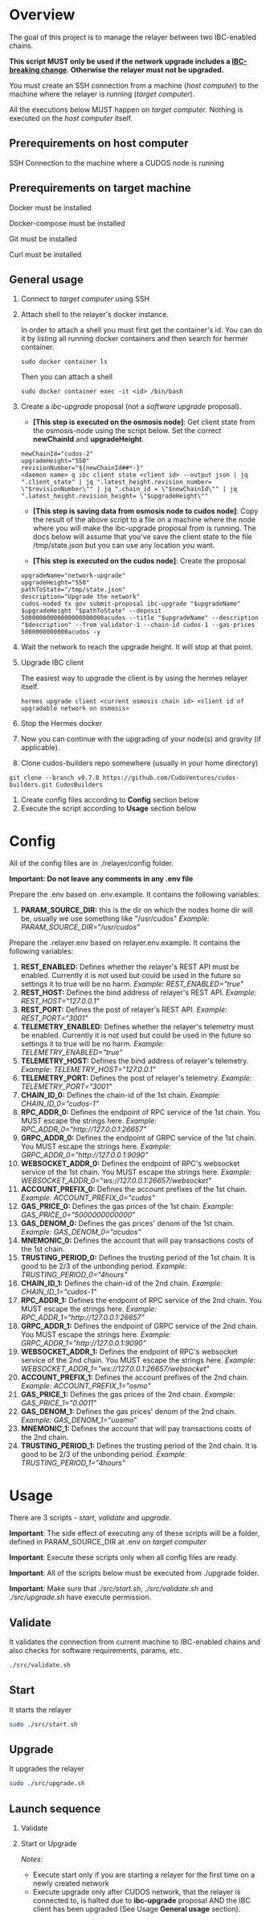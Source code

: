 # Overview

The goal of this project is to manage the relayer between two IBC-enabled chains.

**This script MUST only be used if the network upgrade includes a <a href="https://docs.cosmos.network/master/ibc/upgrades/quick-guide.html">IBC-breaking change</a>. Otherwise the relayer must not be upgraded.**

You must create an SSH connection from a machine (<em>host computer</em>) to the machine where the relayer is running (<em>target computer</em>).

All the executions below MUST happen on <em>target computer</em>. Nothing is executed on the <em>host computer</em> itself.

## Prerequirements on host computer

SSH Connection to the machine where a CUDOS node is running

## Prerequirements on target machine

Docker must be installed

Docker-compose must be installed

Git must be installed

Curl must be installed

## General usage

1. Connect to <em>target computer</em> using SSH
1. Attach shell to the relayer's docker instance.
    
    In order to attach a shell you must first get the container's id. You can do it by listing all running docker containers and then search for hermer container.
    ```
    sudo docker container ls
    ```
    Then you can attach a shell
    ```
    sudo docker container exec -it <id> /bin/bash
    ```

1. Create a <em>ibc-upgrade</em> proposal (not a <em>software upgrade</em> proposal).

    - **[This step is executed on the osmosis node]**: Get client state from the osmosis-node using the script below. Set the correct **newChainId** and **upgradeHeight**.
    ```
    newChainId="cudos-2"
    upgradeHeight="550"
    revisionNumber="${newChainId##*-}"
    <daemon name> q ibc client state <client id> --output json | jq ".client_state" | jq ".latest_height.revision_number= \"$revisionNumber\"" | jq ".chain_id = \"$newChainId\"" | jq ".latest_height.revision_height= \"$upgradeHeight\""
    ```

    - **[This step is saving data from osmosis node to cudos node]**: Copy the result of the above script to a file on a machine where the node where you will make the ibc-upgrade proposal from is running. The docs below will assume that you've save the client state to the file /tmp/state.json but you can use any location you want.

    - **[This step is executed on the cudos node]**: Create the proposal

    ```
    upgradeName="network-upgrade"
    upgradeHeight="550"
    pathToState="/tmp/state.json"
    description="Upgrade the network"
    cudos-noded tx gov submit-proposal ibc-upgrade "$upgradeName" $upgradeHeight "$pathToState" --deposit 50000000000000000000000acudos --title "$upgradeName" --description "$description" --from validator-1 --chain-id cudos-1 --gas-prices 5000000000000acudos -y
    ```
1. Wait the network to reach the upgrade height. It will stop at that point. 

1. Upgrade IBC client

    The easiest way to upgrade the client is by using the hermes relayer itself.
    ```
    hermes upgrade client <current osmosis chain id> <client id of upgradable network on osmosis>
    ```
1. Stop the Hermes docker
1. Now you can continue with the upgrading of your node(s) and gravity (if applicable).
1. Clone cudos-builders repo somewhere (usually in your home directory)
```
git clone --branch v0.7.0 https://github.com/CudoVentures/cudos-builders.git CudosBuilders
```
1. Create config files according to **Config** section below
1. Execute the script according to **Usage** section below

# Config

All of the config files are in ./relayer/config folder.

**Important: Do not leave any comments in any .env file**

Prepare the .env based on .env.example. It contains the following variables:
1. **PARAM_SOURCE_DIR:** this is the dir on which the nodes home dir will be, usually we use something like "/usr/cudos" <em>Example: PARAM_SOURCE_DIR="/usr/cudos"</em>

Prepare the .relayer.env based on relayer.env.example. It contains the following variables:

1. **REST_ENABLED:** Defines whether the relayer's REST API must be enabled. Currently it is not used but could be used in the future so settings it to true will be no harm. <em>Example: REST_ENABLED="true"</em>
1. **REST_HOST:** Defines the bind address of relayer's REST API. <em>Example: REST_HOST="127.0.0.1"</em>
1. **REST_PORT:** Defines the post of relayer's REST API. <em>Example: REST_PORT="3001"</em>
1. **TELEMETRY_ENABLED:** Defines whether the relayer's telemetry must be enabled. Currently it is not used but could be used in the future so settings it to true will be no harm. <em>Example: TELEMETRY_ENABLED="true"</em>
1. **TELEMETRY_HOST:** Defines the bind address of relayer's telemetry. <em>Example: TELEMETRY_HOST="127.0.0.1"</em>
1. **TELEMETRY_PORT:** Defines the post of relayer's telemetry. <em>Example: TELEMETRY_PORT="3001"</em>
1. **CHAIN_ID_0:** Defines the chain-id of the 1st chain. <em>Example: CHAIN_ID_0="cudos-1"</em>
1. **RPC_ADDR_0:** Defines the endpoint of RPC service of the 1st chain. You MUST escape the strings here. <em>Example: RPC_ADDR_0="http:\/\/127.0.0.1:26657"</em>
1. **GRPC_ADDR_0:** Defines the endpoint of GRPC service of the 1st chain. You MUST escape the strings here. <em>Example: GRPC_ADDR_0="http:\/\/127.0.0.1:9090"</em>
1. **WEBSOCKET_ADDR_0:** Defines the endpoint of RPC's websocket service of the 1st chain. You MUST escape the strings here. <em>Example: WEBSOCKET_ADDR_0="ws:\/\/127.0.0.1:26657\/websocket"</em>
1. **ACCOUNT_PREFIX_0:** Defines the account prefixes of the 1st chain. <em>Example: ACCOUNT_PREFIX_0="cudos"</em>
1. **GAS_PRICE_0:** Defines the gas prices of the 1st chain. <em>Example: GAS_PRICE_0="5000000000000"</em>
1. **GAS_DENOM_0:** Defines the gas prices' denom of the 1st chain. <em>Example: GAS_DENOM_0="acudos"</em>
1. **MNEMONIC_0:** Defines the account that will pay transactions costs of the 1st chain.
1. **TRUSTING_PERIOD_0:** Defines the trusting period of the 1st chain. It is good to be 2/3 of the unbonding period. <em>Example: TRUSTING_PERIOD_0="4hours"</em>
1. **CHAIN_ID_1:** Defines the chain-id of the 2nd chain. <em>Example: CHAIN_ID_1="cudos-1"</em>
1. **RPC_ADDR_1:** Defines the endpoint of RPC service of the 2nd chain. You MUST escape the strings here. <em>Example: RPC_ADDR_1="http:\/\/127.0.0.1:26657"</em>
1. **GRPC_ADDR_1:** Defines the endpoint of GRPC service of the 2nd chain. You MUST escape the strings here. <em>Example: GRPC_ADDR_1="http:\/\/127.0.0.1:9090"</em>
1. **WEBSOCKET_ADDR_1:** Defines the endpoint of RPC's websocket service of the 2nd chain. You MUST escape the strings here. <em>Example: WEBSOCKET_ADDR_1="ws:\/\/127.0.0.1:26657\/websocket"</em>
1. **ACCOUNT_PREFIX_1:** Defines the account prefixes of the 2nd chain. <em>Example: ACCOUNT_PREFIX_1="osmo"</em>
1. **GAS_PRICE_1:** Defines the gas prices of the 2nd chain. <em>Example: GAS_PRICE_1="0.0011"</em>
1. **GAS_DENOM_1:** Defines the gas prices' denom of the 2nd chain. <em>Example: GAS_DENOM_1="uosmo"</em>
1. **MNEMONIC_1:** Defines the account that will pay transactions costs of the 2nd chain.
1. **TRUSTING_PERIOD_1:** Defines the trusting period of the 2nd chain. It is good to be 2/3 of the unbonding period. <em>Example: TRUSTING_PERIOD_1="4hours"</em>

# Usage

There are 3 scripts - <em>start</em>, <em>validate</em> and <em>upgrade</em>.

**Important**: The side effect of executing any of these scripts will be a folder, defined in PARAM_SOURCE_DIR at .env on <em>target computer</em>

**Important**: Execute these scripts only when all config files are ready.

**Important**: All of the scripts below must be executed from ./upgrade folder.

**Important**: Make sure that <em>./src/start.sh</em>, <em>./src/validate.sh</em> and <em>./src/upgrade.sh</em> have execute permission. 

## Validate 

It validates the connection from current machine to IBC-enabled chains and also checks for software requirements, params, etc.

```bash
./src/validate.sh
```

## Start

It starts the relayer

```bash
sudo ./src/start.sh
```

## Upgrade

It upgrades the relayer

```bash
sudo ./src/upgrade.sh
```

## Launch sequence

1. Validate

2. Start or Upgrade

    <em>Notes:</em> 

    - Execute start only if you are starting a relayer for the first time on a newly created network
    - Execute upgrade only after CUDOS network, that the relayer is connected to, is halted due to **ibc-upgrade** proposal AND the IBC client has been upgraded (See Usage **General usage** section).


